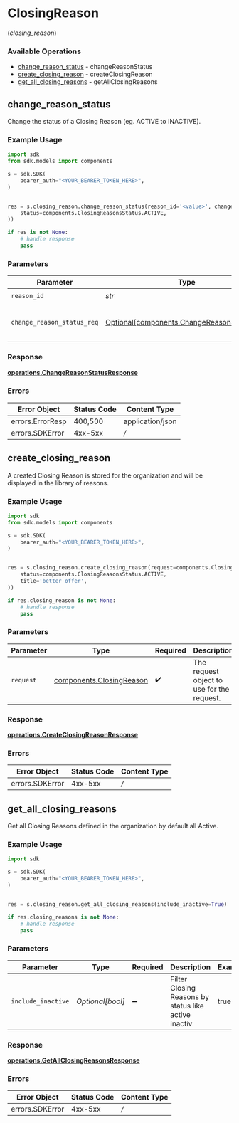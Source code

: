 # ClosingReason
(*closing_reason*)

### Available Operations

* [change_reason_status](#change_reason_status) - changeReasonStatus
* [create_closing_reason](#create_closing_reason) - createClosingReason
* [get_all_closing_reasons](#get_all_closing_reasons) - getAllClosingReasons

## change_reason_status

Change the status of a Closing Reason (eg. ACTIVE to INACTIVE).

### Example Usage

```python
import sdk
from sdk.models import components

s = sdk.SDK(
    bearer_auth="<YOUR_BEARER_TOKEN_HERE>",
)


res = s.closing_reason.change_reason_status(reason_id='<value>', change_reason_status_req=components.ChangeReasonStatusReq(
    status=components.ClosingReasonsStatus.ACTIVE,
))

if res is not None:
    # handle response
    pass

```

### Parameters

| Parameter                                                                                      | Type                                                                                           | Required                                                                                       | Description                                                                                    |
| ---------------------------------------------------------------------------------------------- | ---------------------------------------------------------------------------------------------- | ---------------------------------------------------------------------------------------------- | ---------------------------------------------------------------------------------------------- |
| `reason_id`                                                                                    | *str*                                                                                          | :heavy_check_mark:                                                                             | N/A                                                                                            |
| `change_reason_status_req`                                                                     | [Optional[components.ChangeReasonStatusReq]](../../models/components/changereasonstatusreq.md) | :heavy_minus_sign:                                                                             | change the status of a closing reason                                                          |


### Response

**[operations.ChangeReasonStatusResponse](../../models/operations/changereasonstatusresponse.md)**
### Errors

| Error Object     | Status Code      | Content Type     |
| ---------------- | ---------------- | ---------------- |
| errors.ErrorResp | 400,500          | application/json |
| errors.SDKError  | 4xx-5xx          | */*              |

## create_closing_reason

A created Closing Reason is stored for the organization and will be displayed in the library of reasons.

### Example Usage

```python
import sdk
from sdk.models import components

s = sdk.SDK(
    bearer_auth="<YOUR_BEARER_TOKEN_HERE>",
)


res = s.closing_reason.create_closing_reason(request=components.ClosingReason(
    status=components.ClosingReasonsStatus.ACTIVE,
    title='better offer',
))

if res.closing_reason is not None:
    # handle response
    pass

```

### Parameters

| Parameter                                                            | Type                                                                 | Required                                                             | Description                                                          |
| -------------------------------------------------------------------- | -------------------------------------------------------------------- | -------------------------------------------------------------------- | -------------------------------------------------------------------- |
| `request`                                                            | [components.ClosingReason](../../models/components/closingreason.md) | :heavy_check_mark:                                                   | The request object to use for the request.                           |


### Response

**[operations.CreateClosingReasonResponse](../../models/operations/createclosingreasonresponse.md)**
### Errors

| Error Object    | Status Code     | Content Type    |
| --------------- | --------------- | --------------- |
| errors.SDKError | 4xx-5xx         | */*             |

## get_all_closing_reasons

Get all Closing Reasons defined in the organization by default all Active.

### Example Usage

```python
import sdk

s = sdk.SDK(
    bearer_auth="<YOUR_BEARER_TOKEN_HERE>",
)


res = s.closing_reason.get_all_closing_reasons(include_inactive=True)

if res.closing_reasons is not None:
    # handle response
    pass

```

### Parameters

| Parameter                                            | Type                                                 | Required                                             | Description                                          | Example                                              |
| ---------------------------------------------------- | ---------------------------------------------------- | ---------------------------------------------------- | ---------------------------------------------------- | ---------------------------------------------------- |
| `include_inactive`                                   | *Optional[bool]*                                     | :heavy_minus_sign:                                   | Filter Closing Reasons by status like active inactiv | true                                                 |


### Response

**[operations.GetAllClosingReasonsResponse](../../models/operations/getallclosingreasonsresponse.md)**
### Errors

| Error Object    | Status Code     | Content Type    |
| --------------- | --------------- | --------------- |
| errors.SDKError | 4xx-5xx         | */*             |
